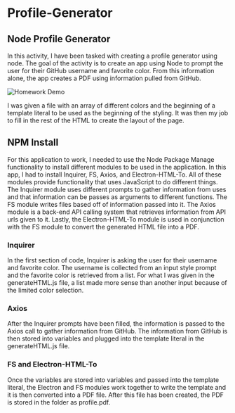 # Profile-Generator

## Node Profile Generator 

In this activity, I have been tasked with creating a profile generator using node. The goal of the activity is to create an app using Node to prompt the user for their GitHub username and favorite color. From this information alone, the app creates a PDF using information pulled from GitHub. 

![Homework Demo](assets/ProfileGenerator.gif)

I was given a file with an array of different colors and the beginning of a template literal to be used as the beginning of the styling. It was then my job to fill in the rest of the HTML to create the layout of the page. 

## NPM Install
For this application to work, I needed to use the Node Package Manage functionality to install different modules to be used in the application. In this app, I had to install Inquirer, FS, Axios, and Electron-HTML-To. All of these modules provide functionality that uses JavaScript to do different things. The Inquirer module uses different prompts to gather information from uses and that information can be passes as arguments to different functions. The FS module writes files based off of information passed into it. The Axios module is a back-end API calling system that retrieves information from API urls given to it. Lastly, the Electron-HTML-To module is used in conjunction with the FS module to convert the generated HTML file into a PDF. 

### Inquirer
In the first section of code, Inquirer is asking the user for their username and favorite color. The username is collected from an input style prompt and the favorite color is retrieved from a list. For what I was given in the generateHTML.js file, a list made more sense than another input because of the limited color selection. 

### Axios
After the Inquirer prompts have been filled, the information is passed to the Axios call to gather information from GitHub. The information from GitHub is then stored into variables and plugged into the template literal in the generateHTML.js file. 

### FS and Electron-HTML-To
Once the variables are stored into variables and passed into the template literal, the Electron and FS modules work together to write the template and it is then converted into a PDF file. After this file has been created, the PDF is stored in the folder as profile.pdf.